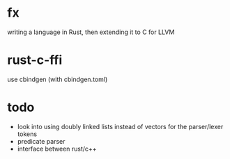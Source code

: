 # fx
writing a language in Rust, then extending it to C for LLVM

# rust-c-ffi
use cbindgen (with cbindgen.toml)

# todo
- look into using doubly linked lists instead of vectors for the parser/lexer tokens
- predicate parser
- interface between rust/c++